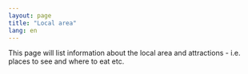 ```yaml
---
layout: page
title: "Local area"
lang: en
---
```

This page will list information about the local area and attractions - i.e. places to see and where to eat etc.
